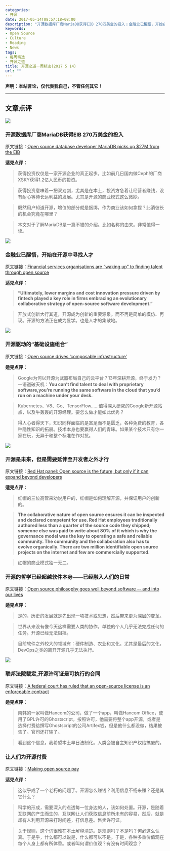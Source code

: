 ```yaml
---
categories:
- 开源
date: 2017-05-14T08:57:18+08:00
description: "开源数据库厂商MariaDB获得EIB 270万美金的投入；金融业已醒悟，开始在开源中寻找人才；开源驱动的“基础设施组合”；开源是未来，但是需要延伸至开发者之外才行；开源的哲学已经超越软件本身——已经融入人们的日常；联邦法院裁定,开源许可证是可执行的合同；让人们为开源付费"
keywords:
- Open Source
- Culture
- Reading
- News
tags:
- 每周精选
- 开源之道
title: 开源之道一周精选(2017 5 14)
url: ""
---
```


**声明：本站言论，仅代表我自己，不管任何其它！**

---

## 文章点评

![](https://tctechcrunch2011.files.wordpress.com/2016/01/seal.jpg?w=1318)

### 开源数据库厂商MariaDB获得EIB 270万美金的投入

原文链接：[Open source database developer MariaDB picks up $27M from the EIB](https://techcrunch.com/2017/05/08/open-source-database-developer-mariadb-picks-up-27m-from-the-eib/)

**适兕点评：**

> 获得投资仅仅是一家开源企业的真正起步。比如前几日国内做Ceph的厂商XSKY获得1.2亿人民币的投资。

> 获得投资意味着一把双刃剑，尤其是在本土，投资方急着让经营者赚钱，没有耐心等待长远利益的发展。尤其是开源的商业模式这么微妙。

> 既然用户知道开源，增值的部分就是捆绑，作为商业该如何拿捏？此消彼长的机会究竟在哪里？

> 本文对于了解MariaDB是一篇不错的介绍。比如名称的由来。非常值得一读。

![](http://news.efinancialcareers.com/wp-content/uploads/symphony_Juan-Garcia-Aunin_GettyImages-662x440.jpg)

### 金融业已醒悟，开始在开源中寻找人才

原文链接：[Financial services organisations are “waking up” to finding talent through open source](http://news.efinancialcareers.com/uk-en/282562/developer-open-source-financial-services-symphony-software-foundation/)

**适兕点评：**

> **“Ultimately, lower margins and cost innovation pressure driven by fintech played a key role in firms embracing an evolutionary collaborative strategy of open-source software development.”**

> 开放式创新大行其道，开源成为创新的重要源泉。而不再是简单的模仿、再现。开源的方法正在成为显学。也是人才的集散地。

![](http://sdtimes.com/wp-content/uploads/2017/05/blog_image_1.jpg)

### 开源驱动的“基础设施组合”

原文链接：[Open source drives ‘composable infrastructure’](http://sdtimes.com/open-source-drives-composable-infrastructure/)

**适兕点评：**

> Google为何以开源为武器布局自己的云平台？13年深耕开源，终于发力？一语道破天机：**You can’t find talent to deal with proprietary software,you’re running the same software in the cloud that you’d run on a machine under your desk.**

> Kubernetes、V8、Go、TensorFlow......值得深入研究的Google新开源站点，以及牛轰轰的开源经理。要怎么做才能如此优秀？

> 得人心者得天下，知识同样面临的是富足而不是匮乏，各种免费的教育，各种隐性知识的拓展。技术本身也要赢得人们的青睐。如果某个技术只有你一家在玩，无异于和整个标准在作对抗。

![](https://tr3.cbsistatic.com/hub/i/r/2017/05/09/959dfe59-363d-436f-9c5d-e5327e5dc816/resize/770x/266f5fb1c2016770e1ad836a5fc4121d/istock-515824120.jpg)

### 开源是未来，但是需要延伸至开发者之外才行

原文链接：[Red Hat panel: Open source is the future, but only if it can expand beyond developers](http://www.techrepublic.com/article/red-hat-summit-open-source-is-the-future-but-only-if-it-can-expand-beyond-developers/)

**适兕点评：**

> 红帽的三位高管来劝说用户的，红帽是如何理解开源，并保证用户的创新的。

> **The collaborative nature of open source ensures it can be inspected and declared competent for use. Red Hat employees traditionally authored less than a quarter of the source code they shipped; someone else was paid to write about 80% of it which is why the governance model was the key to operating a safe and reliable community. The community and the collaboration also has to evolve organically. There are two million identifiable open source projects on the internet and few are commercially supported.**

> 红帽的商业模式独一无二。

### 开源的哲学已经超越软件本身——已经融入人们的日常

原文链接：[Open source philosophy goes well beyond software -- and into our lives](http://searchmicroservices.techtarget.com/news/450418580/Open-source-philosophy-goes-well-beyond-software-and-into-our-lives)

**适兕点评：**

> 是的，历史的发展就是先出现一项技术或思想，然后带来更为深层的变革。

> 世界从来没有像今天这样需要人类的协作。单独的个人几乎无法完成任何的任务。开源已经无法阻挡。

> 目前软件之外较大的领域有：硬件制造、农业和文化。尤其是最后的文化，DevOps之类的离开开源几乎无法执行。

![](https://qzprod.files.wordpress.com/2017/05/screen-shot-2017-05-11-at-10-32-56-am.png?w=3200)

### 联邦法院裁定,开源许可证是可执行的合同

原文链接：[A federal court has ruled that an open-source license is an enforceable contract](https://qz.com/981029/a-federal-court-has-ruled-that-an-open-source-license-is-an-enforceable-contract/)

**适兕点评：**

> 南韩的一家叫做Hancom的公司，做了一个app，叫做Hancom Office，使用了GPL许可的Ghostscript，按照许可，他需要将整个app开源，或者是选择付费给撰写Ghostscript的公司Artifex钱，但是他什么都没做，结果被告了。官司还打输了。

> 看到这个信息，我希望本土早日法制化。人类会被自主知识产权给搞废的。

### 让人们为开源付费

原文链接：[Making open source pay](http://www.itweb.co.za/index.php?option=com_content&view=article&id=161507)

**适兕点评：**

> 这似乎成了一个老朽的问题了。开源怎么赚钱？利用信息不畅来赚？还是其它什么？

> 科学的形成，需要深入的点透每一位身边的人，该如何处置。开源，是随着互联网的产生而生的，互联网让人们获取信息前所未有的容易，然后，就是却有人利用开源来打时间差，打信息差。售卖许可证。

> 关于规则，这个词很难在本土解释清楚。是规则吗？不是吗？何必这么认真。于是乎，什么都可以说是，什么都可以不是。于是，各种多重价值观在每个人身上都有所体香。或者叫何谓价值观？有没有时间观念？
